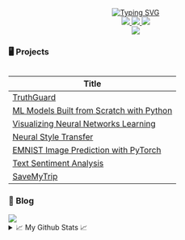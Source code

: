 <p align="center">
<a href="https://github.com/RishabSA">
    <img src="https://readme-typing-svg.demolab.com?font=Fira+Code&weight=500&size=36&duration=1000&pause=400&vCenter=true&multiline=true&width=750&height=175&lines=Rishab+Alagharu;Student+%7C+Software+Engineer;Machine+Learning+%7C+Deep+Learning" alt="Typing SVG" />
</a>
<br/>

<a href="https://rishabalagharu.com/">
    <img src="https://img.shields.io/badge/Website-rishabalagharu.com-red?style=flat-square">
</a>  
<a href="https://www.linkedin.com/in/rishab-alagharu/">
    <img src="https://img.shields.io/badge/-Linkedin-blue?style=flat-square&logo=linkedin">
</a>
<a href="mailto:rishabsaia@gmail.com">
    <img src="https://img.shields.io/badge/-Email-red?style=flat-square&logo=gmail&logoColor=white">
</a>

<br/> 

<a href="[https://github.com/drkostas](https://github.com/RishabSA)">
    <img src="https://github-stats-alpha.vercel.app/api?username=rishabsa&cc=22272e&tc=37BCF6&ic=fff&bc=0000">
</a>

</p>

### 🖥️ Projects
<table>

|Title|
|--|
| [TruthGuard](https://truthguard.app/) |
| [ML Models Built from Scratch with Python](https://github.com/RishabSA/ML-models-from-scratch) |
| [Visualizing Neural Networks Learning](https://github.com/RishabSA/visualizing-learning-neural-networks) |
| [Neural Style Transfer](https://github.com/RishabSA/neural-style-transfer) |
| [EMNIST Image Prediction with PyTorch](https://colab.research.google.com/drive/1p1kVAd_DoGgJPVwPsmsodoYQkvEfqcDO?usp=sharing) |
| [Text Sentiment Analysis](https://github.com/RishabSA/sentiment_analysis) |
| [SaveMyTrip](https://neverfinite.com/savemytrip/) |
</table>

### 📄 Blog

<a href="https://medium.com/@rishabalagharu">
    <img src="https://img.shields.io/badge/Website-medium.com/@rishabalagharu-red?style=flat-square">
</a>  

<details>
<summary>📈 My Github Stats 📈</summary>
<br>
My Github Stats

![](http://github-profile-summary-cards.vercel.app/api/cards/profile-details?username=rishabsa&theme=dracula) 

![](http://github-profile-summary-cards.vercel.app/api/cards/repos-per-language?username=rishabsa&theme=dracula) 
![](http://github-profile-summary-cards.vercel.app/api/cards/most-commit-language?username=rishabsa&theme=dracula)

</details>
